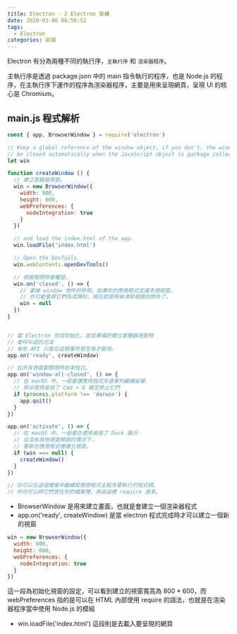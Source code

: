 ```yaml
---
title: Electron - 2 Electron 架構
date: 2020-01-06 06:56:52
tags:
  - Electron
categories: 前端
---
```


Electron 有分為兩種不同的執行序，`主執行序` 和 `渲染器程序`。

主執行序是透過 package.json 中的 main 指令執行的程序，也是 Node.js 的程序，在主執行序下運作的程序為渲染器程序，主要是用來呈現網頁，呈現 UI 的核心是 Chromium。  

## main.js 程式解析

``` js
const { app, BrowserWindow } = require('electron')

// Keep a global reference of the window object, if you don't, the window will
// be closed automatically when the JavaScript object is garbage collected.
let win

function createWindow () {
  // 建立瀏覽器視窗。
  win = new BrowserWindow({
    width: 800,
    height: 600,
    webPreferences: {
      nodeIntegration: true
    }
  })

  // and load the index.html of the app.
  win.loadFile('index.html')

  // Open the DevTools.
  win.webContents.openDevTools()

  // 視窗關閉時會觸發。
  win.on('closed', () => {
    // 拿掉 window 物件的參照。如果你的應用程式支援多個視窗，
    // 你可能會將它們存成陣列，現在該是時候清除相關的物件了。
    win = null
  })
}


// 當 Electron 完成初始化，並且準備好建立瀏覽器視窗時
// 會呼叫這的方法
// 有些 API 只能在這個事件發生後才能用。
app.on('ready', createWindow)

// 在所有視窗都關閉時結束程式。
app.on('window-all-closed', () => {
  // 在 macOS 中，一般會讓應用程式及選單列繼續留著，
  // 除非使用者按了 Cmd + Q 確定終止它們
  if (process.platform !== 'darwin') {
    app.quit()
  }
})

app.on('activate', () => {
  // 在 macOS 中，一般會在使用者按了 Dock 圖示
  // 且沒有其他視窗開啟的情況下，
  // 重新在應用程式裡建立視窗。
  if (win === null) {
    createWindow()
  }
})

// 你可以在這個檔案中繼續寫應用程式主程序要執行的程式碼。 
// 你也可以將它們放在別的檔案裡，再由這裡 require 進來。
```

* BrowserWindow 是用來建立畫面，也就是會建立一個渲染器程式
* app.on('ready', createWindow) 是當 electron 程式完成時才可以建立一個新的視窗

``` js
win = new BrowserWindow({
  width: 800,
  height: 600,
  webPreferences: {
    nodeIntegration: true
  }
})
```

這一段為初始化視窗的設定，可以看到建立的視窗寬高為 800 * 600，而 webPreferences 指的是可以在 HTML 內部使用 require 的語法，也就是在渲染器程序當中使用 Node.js 的模組

* win.loadFile('index.html') 這段則是去載入要呈現的網頁
